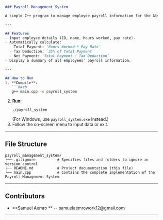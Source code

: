 ```markdown
### Payroll Management System

A simple C++ program to manage employee payroll information for the Atse Tewodros Finance Office at the University of Gondar.

---

## Features
- Input employee details (ID, name, hours worked, pay rate).
- Automatically calculate:
  - Total Payment: `Hours Worked * Pay Rate`
  - Tax Deduction: `35% of Total Payment`
  - Net Payment: `Total Payment - Tax Deduction`
- Display a summary of all employees' payroll information.

---

## How to Run
1. **Compile**:
   ```bash
   g++ main.cpp -o payroll_system
   ```
2. **Run**:
   ```bash
   ./payroll_system
   ```
   (For Windows, use `payroll_system.exe` instead.)
3. Follow the on-screen menu to input data or exit.

---

## File Structure
```
payroll_management_system/
├── .gitignore          # Specifies files and folders to ignore in version control
├── README.md           # Project documentation (this file)
└── main.cpp            # Contains the complete implementation of the Payroll Management System
```

---

## Contributors
- **Samuel Aemro ** -- samuelaemrowork12@gmail.com 

---

